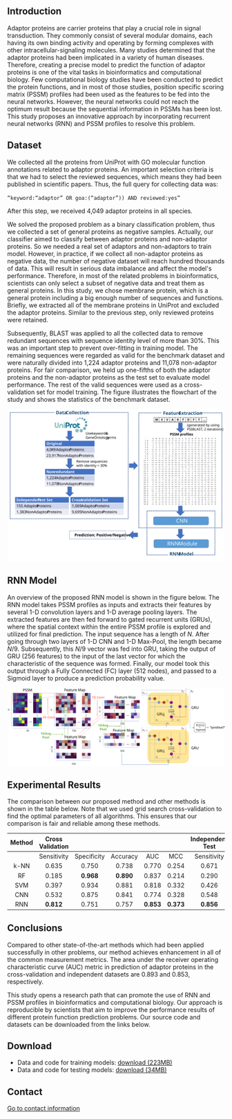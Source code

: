 ## Introduction

Adaptor proteins are carrier proteins that play a crucial role in signal transduction. They commonly consist of several modular domains, each having its own binding activity and operating by forming complexes with other intracellular-signaling molecules. Many studies determined that the adaptor proteins had been implicated in a variety of human diseases. Therefore, creating a precise model to predict the function of adaptor proteins is one of the vital tasks in bioinformatics and computational biology. Few computational biology studies have been conducted to predict the protein functions, and in most of those studies, position specific scoring matrix (PSSM) profiles had been used as the features to be fed into the neural networks. However, the neural networks could not reach the optimum result because the sequential information in PSSMs has been lost. This study proposes an innovative approach by incorporating recurrent neural networks (RNN) and PSSM profiles to resolve this problem.

## Dataset

We collected all the proteins from UniProt with GO molecular function annotations related to adaptor proteins. An important selection criteria is that we had to select the reviewed sequences, which means they had been published in scientific papers. Thus, the full query for collecting data was:

$\texttt{``keyword:``adaptor'' OR goa:(``adaptor'')) AND reviewed:yes''}$

After this step, we received 4,049 adaptor proteins in all species. 

We solved the proposed problem as a binary classification problem, thus we collected a set of general proteins as negative samples. Actually, our classifier aimed to classify between adaptor proteins and non-adaptor proteins. So we needed a real set of adaptors and non-adaptors to train model. However, in practice, if we collect all non-adaptor proteins as negative data, the number of negative dataset will reach hundred thousands of data. This will result in serious data imbalance and affect the model's performance. Therefore, in most of the related problems in bioinformatics, scientists can only select a subset of negative data and treat them as general proteins. In this study, we chose membrane protein, which is a general protein including a big enough number of sequences and functions. Briefly, we extracted all of the membrane proteins in UniProt and excluded the adaptor proteins. Similar to the previous step, only reviewed proteins were retained.

Subsequently, BLAST was applied to all the collected data to remove redundant sequences with sequence identity level of more than 30%. This was an important step to prevent over-fitting in training model. The remaining sequences were regarded as valid for the benchmark dataset and were naturally divided into 1,224 adaptor proteins and 11,078 non-adaptor proteins. For fair comparison, we held up one-fifths of both the adaptor proteins and the non-adaptor proteins as the test set to evaluate model performance. The rest of the valid sequences were used as a cross-validation set for model training. The figure illustrates the flowchart of the study and shows the statistics of the benchmark dataset.

<img src="flowchart.svg?sanitize=true" width="800">

## RNN Model

An overview of the proposed RNN model is shown in the figure below. The RNN model takes PSSM profiles as inputs and extracts their features by several 1-D convolution layers and 1-D average pooling layers. The extracted features are then fed forward to gated recurrent units (GRUs), where the spatial context within the entire PSSM profile is explored and utilized for final prediction. The input sequence has a length of $N$. After going through two layers of 1-D CNN and 1-D Max-Pool, the length became $N/9$. Subsequently, this $N/9$ vector was fed into GRU, taking the output of GRU (256 features) to the input of the last vector for which the characteristic of the sequence was formed. Finally, our model took this output through a Fully Connected (FC) layer (512 nodes), and passed to a Sigmoid layer to produce a prediction probability value.

<img src="architecture.svg?sanitize=true" width="800">

## Experimental Results

The comparison between our proposed method and other methods is shown in the table below. Note that we used grid search cross-validation to find the optimal parameters of all algorithms. This ensures that our comparison is fair and reliable among these methods.

| Method                                                                                              | Cross Validation |                    |                 |             |             | Independent Test |                    |                 |             |             |
| :-------------------------------------------------------------------------------------------------: | :--------------: | :----------------: | :-------------: | :---------: | :---------: | :--------------: | :----------------: | :-------------: | :---------: | :---------: |
|                                                                                                     | Sensitivity      | Specificity        | Accuracy        | AUC         | MCC         | Sensitivity      | Specificity        | Accuracy        | AUC         | MCC         |
| k-NN                                                                                                | 0\.635           | 0\.750             | 0\.738          | 0\.770      | 0\.254      | 0\.671           | 0\.751             | 0\.743          | 0\.791      | 0\.280      |
| RF                                                                                                  | 0\.185           | **0\.968**         | **0\.890**      | 0\.837      | 0\.214      | 0\.290           | 0\.923             | 0\.860          | 0\.838      | 0\.216      |
| SVM                                                                                                 | 0\.397           | 0\.934             | 0\.881          | 0\.818      | 0\.332      | 0\.426           | **0\.932**         | **0\.881**      | 0\.806      | 0\.353      |
| CNN                                                                                                 | 0\.532           | 0\.875             | 0\.841          | 0\.774      | 0\.328      | 0\.548           | 0\.873             | 0\.841          | 0\.783      | 0\.339      |
| RNN                                                                                                 | **0\.812**       | 0\.751             | 0\.757          | **0\.853**  | **0\.373**  | **0\.856**       | 0\.798             | 0\.804          | **0\.893**  | **0\.446**  |


## Conclusions

Compared to other state-of-the-art methods which had been applied successfully in other problems, our method achieves enhancement in all of the common measurement metrics. The area under the receiver operating characteristic curve (AUC) metric in prediction of adaptor proteins in the cross-validation and independent datasets are 0.893 and 0.853, respectively.

This study opens a research path that can promote the use of RNN and PSSM profiles in bioinformatics and computational biology. Our approach is reproducible by scientists that aim to improve the performance results of different protein function prediction problems. Our source code and datasets can be downloaded from the links below.

## Download

- Data and code for training models: [download (223MB)](http://homepages.ecs.vuw.ac.nz/~nguyenb5/bioinformatics/adaptors/TrainDataPSSM.zip)
- Data and code for testing models: [download (34MB)](http://homepages.ecs.vuw.ac.nz/~nguyenb5/bioinformatics/adaptors/TestDataPSSM.zip)

## Contact

[Go to contact information](http://homepages.ecs.vuw.ac.nz/~nguyenb5/contact.html)
